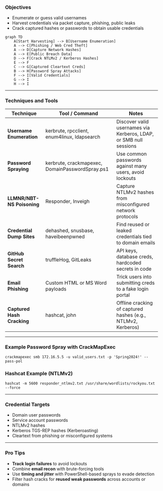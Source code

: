 ### **Objectives**

- Enumerate or guess valid usernames
- Harvest credentials via packet capture, phishing, public leaks
- Crack captured hashes or passwords to obtain usable credentials

   
```mermaid
graph TD
    A[Start Harvesting] --> B[Username Enumeration]
    A --> C[Phishing / Web Cred Theft]
    A --> D[Capture Network Hashes]
    A --> E[Public Breach Data]
    D --> F[Crack NTLMv2 / Kerberos Hashes]
    E --> F
    C --> G[Captured Cleartext Creds]
    B --> H[Password Spray Attacks]
    F --> I[Valid Credentials]
    G --> I
    H --> I
```


---

### **Techniques and Tools**

|**Technique**|**Tool / Command**|**Notes**|
|---|---|---|
|**Username Enumeration**|kerbrute, rpcclient, enum4linux, ldapsearch|Discover valid usernames via Kerberos, LDAP, or SMB null sessions|
|**Password Spraying**|kerbrute, crackmapexec, DomainPasswordSpray.ps1|Use common passwords against many users, avoid lockouts|
|**LLMNR/NBT-NS Poisoning**|Responder, Inveigh|Capture NTLMv2 hashes from misconfigured network protocols|
|**Credential Dump Sites**|dehashed, snusbase, haveibeenpwned|Find reused or leaked credentials tied to domain emails|
|**GitHub Secret Search**|truffleHog, GitLeaks|API keys, database creds, hardcoded secrets in code|
|**Email Phishing**|Custom HTML or MS Word payloads|Trick users into submitting creds to a fake login portal|
|**Captured Hash Cracking**|hashcat, john|Offline cracking of captured hashes (e.g., NTLMv2, Kerberos)|

  

---

### **Example Password Spray with CrackMapExec**

```
crackmapexec smb 172.16.5.5 -u valid_users.txt -p 'Spring2024!' --pass-pol
```

### **Hashcat Example (NTLMv2)**

```
hashcat -m 5600 responder_ntlmv2.txt /usr/share/wordlists/rockyou.txt --force
```

  

---

### **Credential Targets**

- Domain user passwords
- Service account passwords
- NTLMv2 hashes
- Kerberos TGS-REP hashes (Kerberoasting)
- Cleartext from phishing or misconfigured systems
    

---

### **Pro Tips**

- **Track login failures** to avoid lockouts
- Combine **email recon** with brute-forcing tools
- Use **timing and jitter** with PowerShell-based sprays to evade detection
- Filter hash cracks for **reused weak passwords** across accounts or domains
    


  

